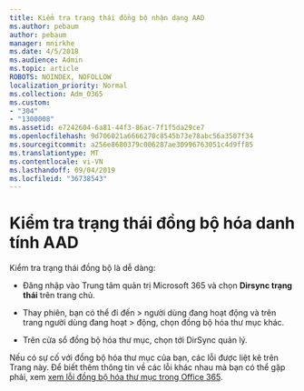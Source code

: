 ```yaml
---
title: Kiểm tra trạng thái đồng bộ nhận dạng AAD
ms.author: pebaum
author: pebaum
manager: mnirkhe
ms.date: 4/5/2018
ms.audience: Admin
ms.topic: article
ROBOTS: NOINDEX, NOFOLLOW
localization_priority: Normal
ms.collection: Adm_O365
ms.custom:
- "304"
- "1300008"
ms.assetid: e7242604-6a81-44f3-86ac-7f1f5da29ce7
ms.openlocfilehash: 9d706021a6666270c8545b73e78abc56a3507f34
ms.sourcegitcommit: a256e8680379c006287ae30996763051c4d9ff85
ms.translationtype: MT
ms.contentlocale: vi-VN
ms.lasthandoff: 09/04/2019
ms.locfileid: "36738543"
---
```

# <a name="check-aad-identity-sync-status"></a>Kiểm tra trạng thái đồng bộ hóa danh tính AAD

Kiểm tra trạng thái đồng bộ là dễ dàng:
  
- Đăng nhập vào Trung tâm quản trị Microsoft 365 và chọn **Dirsync trạng thái** trên trang chủ.

- Thay phiên, bạn có thể đi đến \> người dùng đang hoạt động và trên trang người dùng đang hoạt \> động, chọn đồng bộ hóa thư mục khác.

- Trên cửa sổ đồng bộ hóa thư mục, chọn tới DirSync quản lý.

Nếu có sự cố với đồng bộ hóa thư mục của bạn, các lỗi được liệt kê trên Trang này. Để biết thêm thông tin về các lỗi khác nhau mà bạn có thể gặp phải, xem [xem lỗi đồng bộ hóa thư mục trong Office 365](https://docs.microsoft.com//office365/enterprise/identify-directory-synchronization-errors).
  
